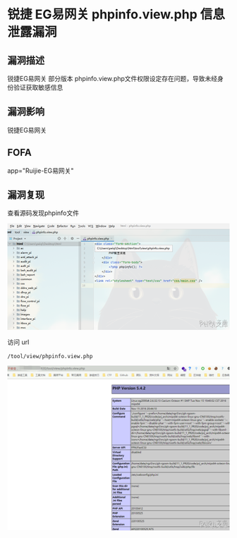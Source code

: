 # 锐捷 EG易网关 phpinfo.view.php 信息泄露漏洞

## 漏洞描述

锐捷EG易网关 部分版本 phpinfo.view.php文件权限设定存在问题，导致未经身份验证获取敏感信息

## 漏洞影响

<a-checkbox checked>锐捷EG易网关</a-checkbox></br>

## FOFA

<a-checkbox checked>app="Ruijie-EG易网关"</a-checkbox></br>

## 漏洞复现

查看源码发现phpinfo文件



![img](../../../.vuepress/public/img/ruijie-31.png)



访问 url



```plain
/tool/view/phpinfo.view.php
```



![img](../../../.vuepress/public/img/ruijie-32.png)



